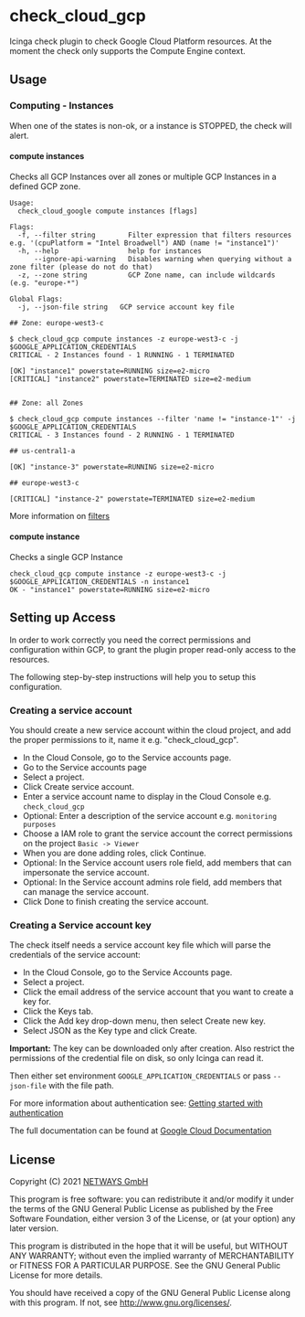 # check_cloud_gcp

Icinga check plugin to check Google Cloud Platform resources. At the moment the check only supports the Compute Engine context.

## Usage

### Computing - Instances

When one of the states is non-ok, or a instance is STOPPED, the check will alert.

#### compute instances

Checks all GCP Instances over all zones or multiple GCP Instances in a defined GCP zone.

```
Usage:
  check_cloud_google compute instances [flags]

Flags:
  -f, --filter string        Filter expression that filters resources e.g. '(cpuPlatform = "Intel Broadwell") AND (name != "instance1")'
  -h, --help                 help for instances
      --ignore-api-warning   Disables warning when querying without a zone filter (please do not do that)
  -z, --zone string          GCP Zone name, can include wildcards (e.g. "europe-*")

Global Flags:
  -j, --json-file string   GCP service account key file
```

```
## Zone: europe-west3-c

$ check_cloud_gcp compute instances -z europe-west3-c -j $GOOGLE_APPLICATION_CREDENTIALS
CRITICAL - 2 Instances found - 1 RUNNING - 1 TERMINATED

[OK] "instance1" powerstate=RUNNING size=e2-micro
[CRITICAL] "instance2" powerstate=TERMINATED size=e2-medium


## Zone: all Zones

$ check_cloud_gcp compute instances --filter 'name != "instance-1"' -j $GOOGLE_APPLICATION_CREDENTIALS
CRITICAL - 3 Instances found - 2 RUNNING - 1 TERMINATED

## us-central1-a

[OK] "instance-3" powerstate=RUNNING size=e2-micro

## europe-west3-c

[CRITICAL] "instance-2" powerstate=TERMINATED size=e2-medium
```

More information on [filters](https://pkg.go.dev/google.golang.org/api@v0.43.0/compute/v1#ZoneOperationsListCall.Filter)

#### compute instance

Checks a single GCP Instance

```
check_cloud_gcp compute instance -z europe-west3-c -j $GOOGLE_APPLICATION_CREDENTIALS -n instance1
OK - "instance1" powerstate=RUNNING size=e2-micro
```

## Setting up Access

In order to work correctly you need the correct permissions and configuration within GCP, to grant the plugin proper
read-only access to the resources.

The following step-by-step instructions will help you to setup this configuration.

### Creating a service account

You should create a new service account within the cloud project, and add the proper permissions to it,
name it e.g. "check_cloud_gcp".

* In the Cloud Console, go to the Service accounts page.
* Go to the Service accounts page
* Select a project.
* Click Create service account.
* Enter a service account name to display in the Cloud Console e.g. `check_cloud_gcp`
* Optional: Enter a description of the service account e.g. `monitoring purposes`
* Choose a IAM role to grant the service account the correct permissions on the project `Basic -> Viewer`
* When you are done adding roles, click Continue.
* Optional: In the Service account users role field, add members that can impersonate the service account.
* Optional: In the Service account admins role field, add members that can manage the service account.
* Click Done to finish creating the service account.

### Creating a Service account key

The check itself needs a service account key file which will parse the credentials of the service account:

* In the Cloud Console, go to the Service Accounts page.
* Select a project.
* Click the email address of the service account that you want to create a key for.
* Click the Keys tab.
* Click the Add key drop-down menu, then select Create new key.
* Select JSON as the Key type and click Create.

**Important:** The key can be downloaded only after creation. Also restrict the permissions of the credential file
on disk, so only Icinga can read it.

Then either set environment `GOOGLE_APPLICATION_CREDENTIALS` or pass `--json-file` with the file path.

For more information about authentication see: [Getting started with authentication](https://cloud.google.com/docs/authentication/getting-started)

The full documentation can be found at [Google Cloud Documentation](https://cloud.google.com/docs/)

## License

Copyright (C) 2021 [NETWAYS GmbH](mailto:info@netways.de)

This program is free software: you can redistribute it and/or modify
it under the terms of the GNU General Public License as published by
the Free Software Foundation, either version 3 of the License, or
(at your option) any later version.

This program is distributed in the hope that it will be useful,
but WITHOUT ANY WARRANTY; without even the implied warranty of
MERCHANTABILITY or FITNESS FOR A PARTICULAR PURPOSE.  See the
GNU General Public License for more details.

You should have received a copy of the GNU General Public License
along with this program.  If not, see <http://www.gnu.org/licenses/>.
